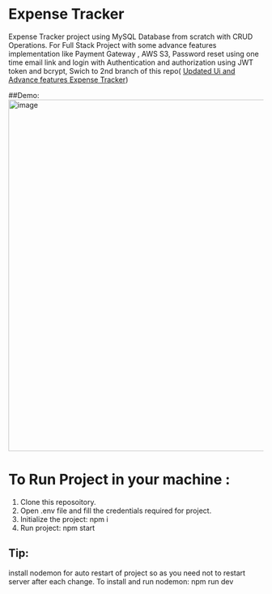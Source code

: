 # Expense Tracker
 Expense Tracker project using MySQL Database from scratch with CRUD Operations. For Full Stack Project with some advance features implementation like Payment Gateway , AWS S3, Password reset using one time email link and login with Authentication and authorization using JWT token and bcrypt, Swich to 2nd branch of this repo( <a href="https://github.com/Atul9180/ExpenseTracker_Sequelize/tree/Updated-UI-with-Additional-features">Updated Ui and Advance features Expense Tracker</a>)

##Demo:
<img width="694" alt="image" src="https://user-images.githubusercontent.com/110973046/209440738-d34e7514-79a1-4d73-a201-06b1ed613585.png">

# To Run Project in your machine :
1. Clone this reposoitory.
2. Open .env file and fill the credentials required for project.
3. Initialize the project: npm i
4. Run project:  npm start

## Tip: 
install nodemon for auto restart of project so as you need not to restart server after each change.
To install and run nodemon: npm run dev
